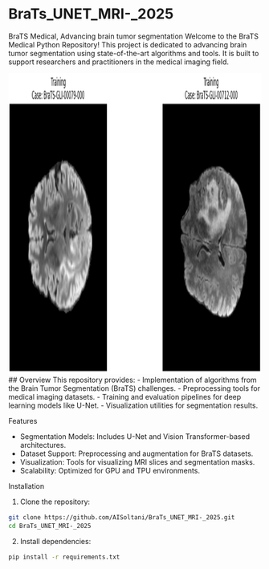 # BraTs_UNET_MRI-_2025
BraTS Medical, Advancing brain tumor segmentation
Welcome to the BraTS Medical Python Repository! This project is dedicated to advancing brain tumor segmentation using state-of-the-art algorithms and tools. It is built to support researchers and practitioners in the medical imaging field.
<div align="center">
  <img src="https://raw.githubusercontent.com/AISoltani/BraTs_UNET_MRI-_2025/refs/heads/main/BraTs_Visualize.png" alt="Description" width="800" height="600" />
</div>
## Overview
This repository provides:
- Implementation of algorithms from the Brain Tumor Segmentation (BraTS) challenges.
- Preprocessing tools for medical imaging datasets.
- Training and evaluation pipelines for deep learning models like U-Net.
- Visualization utilities for segmentation results.

Features
- Segmentation Models: Includes U-Net and Vision Transformer-based architectures.
- Dataset Support: Preprocessing and augmentation for BraTS datasets.
- Visualization: Tools for visualizing MRI slices and segmentation masks.
- Scalability: Optimized for GPU and TPU environments.

Installation
1. Clone the repository:
```bash
git clone https://github.com/AISoltani/BraTs_UNET_MRI-_2025.git
cd BraTs_UNET_MRI-_2025
```
2. Install dependencies:
```bash
pip install -r requirements.txt
```

